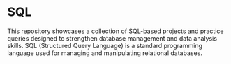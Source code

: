 # SQL
This repository showcases a collection of SQL-based projects and practice queries designed to strengthen database management and data analysis skills. SQL (Structured Query Language) is a standard programming language used for managing and manipulating relational databases.
